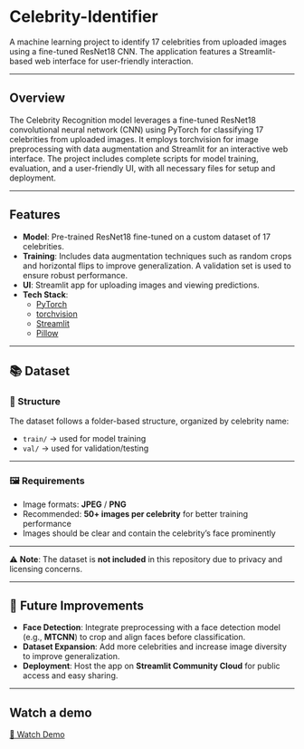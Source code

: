# Celebrity-Identifier

A machine learning project to identify 17 celebrities from uploaded images using a fine-tuned ResNet18 CNN. The application features a Streamlit-based web interface for user-friendly interaction.

---

## Overview

The Celebrity Recognition model leverages a fine-tuned ResNet18 convolutional neural network (CNN) using PyTorch for classifying 17 celebrities from uploaded images. It employs torchvision for image preprocessing with data augmentation and Streamlit for an interactive web interface. The project includes complete scripts for model training, evaluation, and a user-friendly UI, with all necessary files for setup and deployment.

---

## Features

- **Model**: Pre-trained ResNet18 fine-tuned on a custom dataset of 17 celebrities.
- **Training**: Includes data augmentation techniques such as random crops and horizontal flips to improve generalization. A validation set is used to ensure robust performance.
- **UI**: Streamlit app for uploading images and viewing predictions.
- **Tech Stack**: 
  - [PyTorch](https://pytorch.org/)
  - [torchvision](https://pytorch.org/vision/stable/index.html)
  - [Streamlit](https://streamlit.io/)
  - [Pillow](https://python-pillow.org/)
  
 ---

## 📚 Dataset

### 📂 Structure
The dataset follows a folder-based structure, organized by celebrity name:


- `train/` → used for model training  
- `val/` → used for validation/testing  

---

### 🖼️ Requirements
- Image formats: **JPEG** / **PNG**  
- Recommended: **50+ images per celebrity** for better training performance  
- Images should be clear and contain the celebrity’s face prominently  

---

⚠️ **Note**: The dataset is **not included** in this repository due to privacy and licensing concerns.

---

## 🔮 Future Improvements

- **Face Detection**: Integrate preprocessing with a face detection model (e.g., **MTCNN**) to crop and align faces before classification.  
- **Dataset Expansion**: Add more celebrities and increase image diversity to improve generalization.  
- **Deployment**: Host the app on **Streamlit Community Cloud** for public access and easy sharing.  

---

## Watch a demo

[🎥 Watch Demo](User_Interface/demo.mp4)


